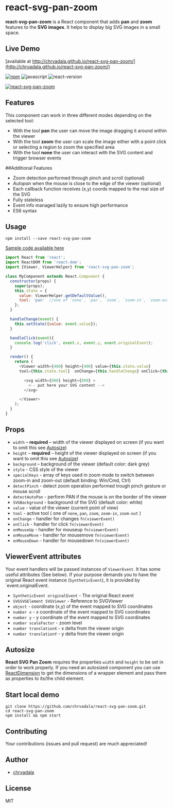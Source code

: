 # react-svg-pan-zoom
**react-svg-pan-zoom** is a React component that adds **pan** and **zoom** features to the **SVG images**. It helps to display big SVG images in a small space.

## Live Demo
[available at http://chrvadala.github.io/react-svg-pan-zoom/](http://chrvadala.github.io/react-svg-pan-zoom/)

[![npm](https://img.shields.io/npm/v/react-svg-pan-zoom.svg?maxAge=2592000?style=plastic)](https://www.npmjs.com/package/react-svg-pan-zoom)
![javascript](https://img.shields.io/badge/javascript-ES6-fbde34.svg)
![react-version](https://img.shields.io/badge/react%20version-15.0.0%20or%20later-61dafb.svg)

[![react-svg-pan-zoom](https://raw.githubusercontent.com/chrvadala/react-svg-pan-zoom/master/react-svg-pan-zoom.gif)](http://chrvadala.github.io/react-svg-pan-zoom/)

## Features
This component can work in three different modes depending on the selected tool:
- With the tool **pan** the user can move the image dragging it around within the viewer
- With the tool **zoom** the user can scale the image either with a point click or selecting a region to zoom the specified area
- With the tool **none** the user can interact with the SVG content and trigger browser events

##Additional Features
- Zoom detection performed through pinch and scroll (optional)
- *Autopan* when the mouse is close to the edge of the viewer (optional)
- Each callback function receives (x,y) coords mapped to the real size of the SVG
- Fully stateless
- Event info managed lazily to ensure high performance
- ES6 syntax


## Usage
```
npm install --save react-svg-pan-zoom
```

[Sample code available here](https://github.com/chrvadala/react-svg-pan-zoom/blob/master/demo/demo.js)
```js
import React from 'react';
import ReactDOM from 'react-dom';
import {Viewer, ViewerHelper} from 'react-svg-pan-zoom';

class MyComponent extends React.Component {
  constructor(props) {
    super(props);
    this.state = {
      value: ViewerHelper.getDefaultValue(),
      tool: 'pan'  //one of `none`, `pan`, `zoom`, `zoom-in`, `zoom-out`
    };
  }

  handleChange(event) {
    this.setState({value: event.value});
  }

  handleClick(event){
    console.log('click', event.x, event.y, event.originalEvent);
  }

  render() {
    return (
      <Viewer width={400} height={400} value={this.state.value}
      tool={this.state.tool}  onChange={this.handleChange} onClick={this.handleClick}>

        <svg width={800} height={800} >
          <-- put here your SVG content -->
        </svg>

      </Viewer>
    );
  }
}
```

## Props
  - `width` – **required** – width of the viewer displayed on screen (if you want to omit this see [Autosize](#autosize))
  - `height` – **required** – height of the viewer displayed on screen (if you want to omit this see  [Autosize](#autosize))
  - `background` – background of the viewer (default color: dark grey)
  - `style` - CSS style of the viewer
  - `specialKeys` - array of keys used in zoom mode to switch between zoom-in and zoom-out (default binding: Win/Cmd, Ctrl)
  - `detectPinch` - detect zoom operation performed trough pinch gesture or mouse scroll
  - `detectAutoPan` - perform PAN if the mouse is on the border of the viewer
  - `SVGBackground` - background of the SVG (default color: white)
  - `value` - value of the viewer (current point of view)
  - `tool` - active tool ( one of `none`, `pan`, `zoom`, `zoom-in`, `zoom-out` )
  - `onChange` - handler for changes `fn(viewerEvent)`
  - `onClick` - handler for click `fn(viewerEvent)`
  - `onMouseUp` - handler for mouseup `fn(viewerEvent)`
  - `onMouseMove` - handler for mousemove `fn(viewerEvent)`
  - `onMouseDown` - handler for mousedown `fn(viewerEvent)`

## ViewerEvent attributes
Your event handlers will be passed instances of `ViewerEvent`. It has some useful attributes (See below). If your purpose demands you to have  the original React event instance (`SyntheticEvent`), it is provided by `event.originalEvent.

  - `SyntheticEvent originalEvent` - The original React event
  - `SVGSVGElement SVGViewer` - Reference to SVGViewer
  - `object` - coordinate (x,y) of the event mapped to SVG coordinates
  - `number x` - x coordinate of the event mapped to SVG coordinates
  - `number y` - y coordinate of the event mapped to SVG coordinates
  - `number scaleFactor` - zoom level
  - `number translationX` - x delta from the viewer origin
  - `number translationY` - y delta from the viewer origin

## Autosize
**React SVG Pan Zoom** requires the properties `width` and `height` to be set in order to work properly. If you need an autosized component you can use [ReactDimension](https://github.com/digidem/react-dimensions) to get the dimensions of a wrapper element and pass them as properties to its/the child element.

## Start local demo
```
git clone https://github.com/chrvadala/react-svg-pan-zoom.git
cd react-svg-pan-zoom
npm install && npm start
```

## Contributing
Your contributions (issues and pull request) are much appreciated!

## Author
- [chrvadala](https://github.com/chrvadala)

## License
MIT
